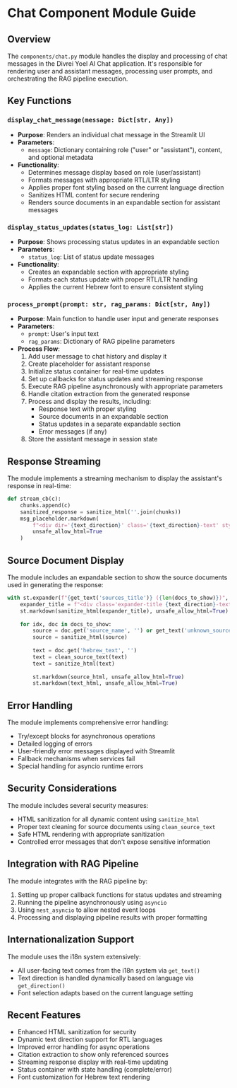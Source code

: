 # Chat Component Module Guide

## Overview
The `components/chat.py` module handles the display and processing of chat messages in the Divrei Yoel AI Chat application. It's responsible for rendering user and assistant messages, processing user prompts, and orchestrating the RAG pipeline execution.

## Key Functions

### `display_chat_message(message: Dict[str, Any])`
- **Purpose**: Renders an individual chat message in the Streamlit UI
- **Parameters**:
  - `message`: Dictionary containing role ("user" or "assistant"), content, and optional metadata
- **Functionality**:
  - Determines message display based on role (user/assistant)
  - Formats messages with appropriate RTL/LTR styling
  - Applies proper font styling based on the current language direction
  - Sanitizes HTML content for secure rendering
  - Renders source documents in an expandable section for assistant messages

### `display_status_updates(status_log: List[str])`
- **Purpose**: Shows processing status updates in an expandable section
- **Parameters**:
  - `status_log`: List of status update messages
- **Functionality**:
  - Creates an expandable section with appropriate styling
  - Formats each status update with proper RTL/LTR handling
  - Applies the current Hebrew font to ensure consistent styling

### `process_prompt(prompt: str, rag_params: Dict[str, Any])`
- **Purpose**: Main function to handle user input and generate responses
- **Parameters**:
  - `prompt`: User's input text
  - `rag_params`: Dictionary of RAG pipeline parameters
- **Process Flow**:
  1. Add user message to chat history and display it
  2. Create placeholder for assistant response
  3. Initialize status container for real-time updates
  4. Set up callbacks for status updates and streaming response
  5. Execute RAG pipeline asynchronously with appropriate parameters
  6. Handle citation extraction from the generated response
  7. Process and display the results, including:
     - Response text with proper styling
     - Source documents in an expandable section
     - Status updates in a separate expandable section
     - Error messages (if any)
  8. Store the assistant message in session state

## Response Streaming
The module implements a streaming mechanism to display the assistant's response in real-time:
```python
def stream_cb(c):
    chunks.append(c)
    sanitized_response = sanitize_html(''.join(chunks))
    msg_placeholder.markdown(
        f"<div dir='{text_direction}' class='{text_direction}-text' style='font-family: \"{hebrew_font}\", \"Open Sans Hebrew\", \"Alef Hebrew\", \"Arial Hebrew\", sans-serif !important;'>{sanitized_response}▌</div>",
        unsafe_allow_html=True
    )
```

## Source Document Display
The module includes an expandable section to show the source documents used in generating the response:
```python
with st.expander(f"{get_text('sources_title')} ({len(docs_to_show)})", expanded=False):
    expander_title = f"<div class='expander-title {text_direction}-text' style='font-family: \"{hebrew_font}\", \"Open Sans Hebrew\", \"Alef Hebrew\", \"Arial Hebrew\", sans-serif !important;'>{get_text('sources_text').format(len(docs_to_show))}</div>"
    st.markdown(sanitize_html(expander_title), unsafe_allow_html=True)
    
    for idx, doc in docs_to_show:
        source = doc.get('source_name', '') or get_text('unknown_source')
        source = sanitize_html(source)
        
        text = doc.get('hebrew_text', '')
        text = clean_source_text(text)
        text = sanitize_html(text)
        
        st.markdown(source_html, unsafe_allow_html=True)
        st.markdown(text_html, unsafe_allow_html=True)
```

## Error Handling
The module implements comprehensive error handling:
- Try/except blocks for asynchronous operations
- Detailed logging of errors
- User-friendly error messages displayed with Streamlit
- Fallback mechanisms when services fail
- Special handling for asyncio runtime errors

## Security Considerations
The module includes several security measures:
- HTML sanitization for all dynamic content using `sanitize_html`
- Proper text cleaning for source documents using `clean_source_text`
- Safe HTML rendering with appropriate sanitization
- Controlled error messages that don't expose sensitive information

## Integration with RAG Pipeline
The module integrates with the RAG pipeline by:
1. Setting up proper callback functions for status updates and streaming
2. Running the pipeline asynchronously using `asyncio`
3. Using `nest_asyncio` to allow nested event loops
4. Processing and displaying pipeline results with proper formatting

## Internationalization Support
The module uses the i18n system extensively:
- All user-facing text comes from the i18n system via `get_text()`
- Text direction is handled dynamically based on language via `get_direction()`
- Font selection adapts based on the current language setting

## Recent Features
- Enhanced HTML sanitization for security
- Dynamic text direction support for RTL languages
- Improved error handling for async operations
- Citation extraction to show only referenced sources
- Streaming response display with real-time updating
- Status container with state handling (complete/error)
- Font customization for Hebrew text rendering 